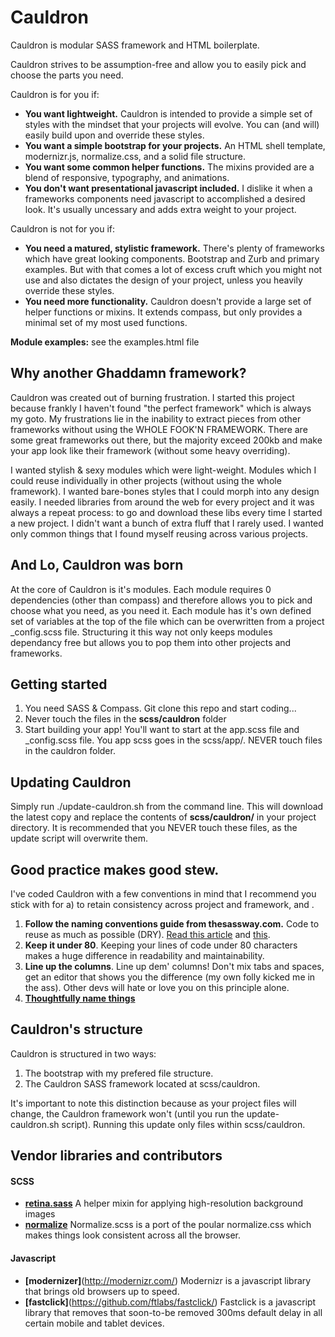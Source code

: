# Cauldron
Cauldron is modular SASS framework and HTML boilerplate.

Cauldron strives to be assumption-free and allow you to easily pick and choose the parts you need.

Cauldron is for you if:
* **You want lightweight.** Cauldron is intended to provide a simple set of styles with the mindset that your projects will evolve. You can (and will) easily build upon and override these styles.
* **You want a simple bootstrap for your projects.** An HTML shell template, modernizr.js, normalize.css, and a solid file structure.
* **You want some common helper functions.** The mixins provided are a blend of  responsive, typography, and animations.
* **You don't want presentational javascript included.** I dislike it when a frameworks components need javascript to accomplished a desired look. It's usually uncessary and adds extra weight to your project.

Cauldron is not for you if:
* **You need a matured, stylistic framework.** There's plenty of frameworks which have great looking components. Bootstrap and Zurb and primary examples. But with that comes a lot of excess cruft which you might not use and also dictates the design of your project, unless you heavily override these styles.
* **You need more functionality.** Cauldron doesn't provide a large set of helper functions or mixins. It extends compass, but only provides a minimal set of my most used functions.

**Module examples:** see the examples.html file


## Why another Ghaddamn framework?
Cauldron was created out of burning frustration. I started this project because frankly I haven't found "the perfect framework" which is always my goto. My frustrations lie in the inability to extract pieces from other frameworks without using the WHOLE FOOK'N FRAMEWORK. There are some great frameworks out there, but the majority exceed 200kb and make your app look like their framework (without some heavy overriding).

I wanted stylish & sexy modules which were light-weight. Modules which I could reuse individually in other projects (without using the whole framework). I wanted bare-bones styles that I could morph into any design easily. I needed  libraries from around the web for every project and it was always a repeat process: to go and download these libs every time I started a new project. I didn't want a bunch of extra fluff that I rarely used. I wanted only common things that I found myself reusing across various projects.


## And Lo, Cauldron was born

At the core of Cauldron is it's modules. Each module requires 0 dependencies (other than compass) and therefore allows you to pick and choose what you need, as you need it. Each module has it's own defined set of variables at the top of the file which can be overwritten from a project _config.scss file. Structuring it this way not only keeps modules dependancy free but allows you to pop them into other projects and frameworks.


## Getting started
1. You need SASS & Compass. Git clone this repo and start coding...
2. Never touch the files in the **scss/cauldron** folder
3. Start building your app! You'll want to start at the app.scss file and _config.scss file. You app scss goes in the scss/app/. NEVER touch files in the cauldron folder.


## Updating Cauldron
Simply run ./update-cauldron.sh from the command line. This will download the latest copy and replace the contents of **scss/cauldron/** in your project directory. It is recommended that you NEVER touch these files, as the update script will overwrite them.


## Good practice makes good stew.
I've coded Cauldron with a few conventions in mind that I recommend you stick with for a) to retain consistency across project and framework, and .

1. **Follow the naming conventions guide from thesassway.com.** Code to reuse as much as possible (DRY). [Read this article](http://thesassway.com/advanced/modular-css-naming-conventions) and [this](http://thesassway.com/intermediate/avoid-nested-selectors-for-more-modular-css).
2. **Keep it under 80**. Keeping your lines of code under 80 characters makes a huge difference in readability and maintainability.
3. **Line up the columns**. Line up dem' columns! Don't mix tabs and spaces, get an editor that shows you the difference (my own folly kicked me in the ass). Other devs will hate or love you on this principle alone.
4. **[Thoughtfully name things](http://thesassway.com/beginner/variable-naming)**


## Cauldron's structure
Cauldron is structured in two ways:
1. The bootstrap with my prefered file structure.
2. The Cauldron SASS framework located at scss/cauldron.

It's important to note this distinction because as your project files will change, the Cauldron framework won't (until you run the update-cauldron.sh script). Running this update only files within scss/cauldron.


## Vendor libraries and contributors
#### SCSS
* **[retina.sass](http://www.retinajs.com)** A helper mixin for applying high-resolution background images
* **[normalize](https://github.com/kristerkari/normalize.scss)**
Normalize.scss is a port of the poular normalize.css which makes things look consistent across all the browser.

#### Javascript
* **[modernizer]**(http://modernizr.com/)
Modernizr is a javascript library that brings old browsers up to speed.
* **[fastclick]**(https://github.com/ftlabs/fastclick/)
Fastclick is a javascript library that removes that soon-to-be removed 300ms default delay in all certain mobile and tablet devices.




